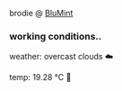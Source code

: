 brodie @ [BluMint](https://www.linkedin.com/company/blumint-io/)

<!--weather_start-->
### working conditions..

weather: overcast clouds ☁️

temp: 19.28 °C 👕

<!--weather_end-->

